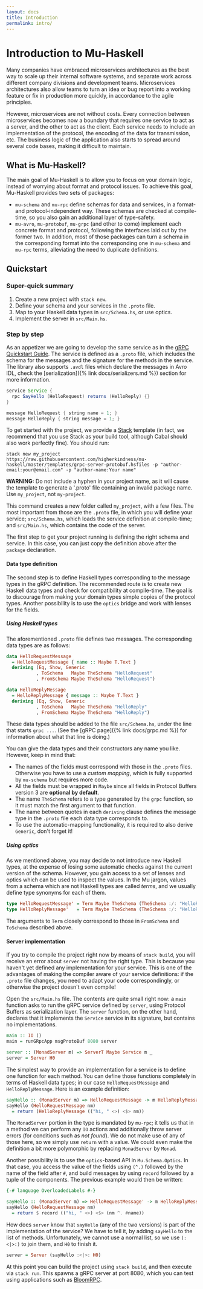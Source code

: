 ```yaml
---
layout: docs
title: Introduction
permalink: intro/
---
```


# Introduction to Mu-Haskell

Many companies have embraced microservices architectures as the best way to scale up their internal software systems, and separate work across different company divisions and development teams. Microservices architectures also allow teams to turn an idea or bug report into a working feature or fix in production more quickly, in accordance to the agile principles.

However, microservices are not without costs. Every connection between microservices becomes now a boundary that requires one service to act as a server, and the other to act as the client. Each service needs to include an implementation of the protocol, the encoding of the data for transmission, etc. The business logic of the application also starts to spread around several code bases, making it difficult to maintain.

## What is Mu-Haskell?

The main goal of Mu-Haskell is to allow you to focus on your domain logic, instead of worrying about format and protocol issues. To achieve this goal, Mu-Haskell provides two sets of packages:

* `mu-schema` and `mu-rpc` define schemas for data and services, in a format- and protocol-independent way. These schemas are checked at compile-time, so you also gain an additional layer of type-safety.
* `mu-avro`, `mu-protobuf`, `mu-grpc` (and other to come) implement each concrete format and protocol, following the interfaces laid out by the former two. In addition, most of those packages can turn a schema in the corresponding format into the corresponding one in `mu-schema` and `mu-rpc` terms, alleviating the need to duplicate definitions.

## Quickstart

### Super-quick summary

1. Create a new project with `stack new`.
2. Define your schema and your services in the `.proto` file.
3. Map to your Haskell data types in `src/Schema.hs`, or use optics.
4. Implement the server in `src/Main.hs`.

### Step by step

As an appetizer we are going to develop the same service as in the [gRPC Quickstart Guide](https://grpc.io/docs/quickstart/). The service is defined as a `.proto` file, which includes the schema for the messages and the signature for the methods in the service. The library also supports `.avdl` files which declare the messages in Avro IDL, check the [serialization]({% link docs/serializers.md %}) section for more information.

```java
service Service {
  rpc SayHello (HelloRequest) returns (HelloReply) {}
}

message HelloRequest { string name = 1; }
message HelloReply { string message = 1; }
```

To get started with the project, we provide a [Stack](https://docs.haskellstack.org) template (in fact, we recommend that you use Stack as your build tool, although Cabal should also work perfectly fine). You should run:

```
stack new my_project https://raw.githubusercontent.com/higherkindness/mu-haskell/master/templates/grpc-server-protobuf.hsfiles -p "author-email:your@email.com" -p "author-name:Your name"
```

**WARNING:** Do not include a hyphen in your project name, as it will cause the template to generate a '.proto' file containing an invalid package name. Use `my_project`, not `my-project`.

This command creates a new folder called `my_project`, with a few files. The most important from those are the `.proto` file, in which you will define your service; `src/Schema.hs`, which loads the service definition at compile-time; and `src/Main.hs`, which contains the code of the server.

The first step to get your project running is defining the right schema and service. In this case, you can just copy the definition above after the `package` declaration.

#### Data type definition

The second step is to define Haskell types corresponding to the message types in the gRPC definition. The recommended route is to create new Haskell data types and check for compatibility at compile-time. The goal is to discourage from making your domain types simple copies of the protocol types. Another possibility is to use the `optics` bridge and work with lenses for the fields.

##### Using Haskell types

The aforementioned `.proto` file defines two messages. The corresponding data types are as follows:

```haskell
data HelloRequestMessage
  = HelloRequestMessage { name :: Maybe T.Text }
  deriving (Eq, Show, Generic
           , ToSchema   Maybe TheSchema "HelloRequest"
           , FromSchema Maybe TheSchema "HelloRequest")

data HelloReplyMessage
  = HelloReplyMessage { message :: Maybe T.Text }
  deriving (Eq, Show, Generic
           , ToSchema   Maybe TheSchema "HelloReply"
           , FromSchema Maybe TheSchema "HelloReply")
```

These data types should be added to the file `src/Schema.hs`, under the line that starts `grpc ...`. (See the [gRPC page]({% link docs/grpc.md %}) for information about what that line is doing.)

You can give the data types and their constructors any name you like. However, keep in mind that:

* The names of the fields must correspond with those in the `.proto` files. Otherwise you have to use a *custom mapping*, which is fully supported by `mu-schema` but requires more code.
* All the fields must be wrapped in `Maybe` since all fields in Protocol Buffers version 3 are **optional by default**.
* The name `TheSchema` refers to a type generated by the `grpc` function, so it must match the first argument to that function.
* The name between quotes in each `deriving` clause defines the message type in the `.proto` file each data type corresponds to.
* To use the automatic-mapping functionality, it is required to also derive `Generic`, don't forget it!

##### Using optics

As we mentioned above, you may decide to not introduce new Haskell types, at the expense of losing some automatic checks against the current version of the schema. However, you gain access to a set of lenses and optics which can be used to inspect the values. In the Mu jargon, values from a schema which are not Haskell types are called *terms*, and we usually define type synonyms for each of them.

```haskell
type HelloRequestMessage' = Term Maybe TheSchema (TheSchema :/: "HelloRequest")
type HelloReplyMessage'   = Term Maybe TheSchema (TheSchema :/: "HelloReply")
```

The arguments to `Term` closely correspond to those in `FromSchema` and `ToSchema` described above.

#### Server implementation

If you try to compile the project right now by means of `stack build`, you will receive an error about `server` not having the right type. This is because you haven't yet defined any implementation for your service. This is one of the advantages of making the compiler aware of your service definitions: if the `.proto` file changes, you need to adapt your code correspondingly, or otherwise the project doesn't even compile!

Open the `src/Main.hs` file. The contents are quite small right now: a `main` function asks to run the gRPC service defined by `server`, using Protocol Buffers as serialization layer. The `server` function, on the other hand, declares that it implements the `Service` service in its signature, but contains no implementations.

```haskell
main :: IO ()
main = runGRpcApp msgProtoBuf 8080 server

server :: (MonadServer m) => ServerT Maybe Service m _
server = Server H0
```

The simplest way to provide an implementation for a service is to define one function for each method. You can define those functions completely in terms of Haskell data types; in our case `HelloRequestMessage` and `HelloReplyMessage`. Here is an example definition:

```haskell
sayHello :: (MonadServer m) => HelloRequestMessage -> m HelloReplyMessage
sayHello (HelloRequestMessage nm)
  = return (HelloReplyMessage (("hi, " <>) <$> nm))
```

The `MonadServer` portion in the type is mandated by `mu-rpc`; it tells us that in a method we can perform any `IO` actions and additionally throw server errors (for conditions such as *not found*). We do not make use of any of those here, so we simply use `return` with a value. We could even make the definition a bit more polymorphic by replacing `MonadServer` by `Monad`.

Another possibility is to use the `optics`-based API in `Mu.Schema.Optics`. In that case, you access the value of the fields using `(^.)` followed by the name of the field after `#`, and build messages by using `record` followed by a tuple of the components. The previous example would then be written:

```haskell
{-# language OverloadedLabels #-}

sayHello :: (MonadServer m) => HelloRequestMessage' -> m HelloReplyMessage'
sayHello (HelloRequestMessage nm)
  = return $ record (("hi, " <>) <$> (nm ^. #name))
```

How does `server` know that `sayHello` (any of the two versions) is part of the implementation of the service? We have to tell it, by adding `sayHello` to the list of methods. Unfortunately, we cannot use a normal list, so we use `(:<|>:)` to join them, and `H0` to finish it.

```haskell
server = Server (sayHello :<|>: H0)
```

At this point you can build the project using `stack build`, and then execute via `stack run`. This spawns a gRPC server at port 8080, which you can test using applications such as [BloomRPC](https://github.com/uw-labs/bloomrpc).
